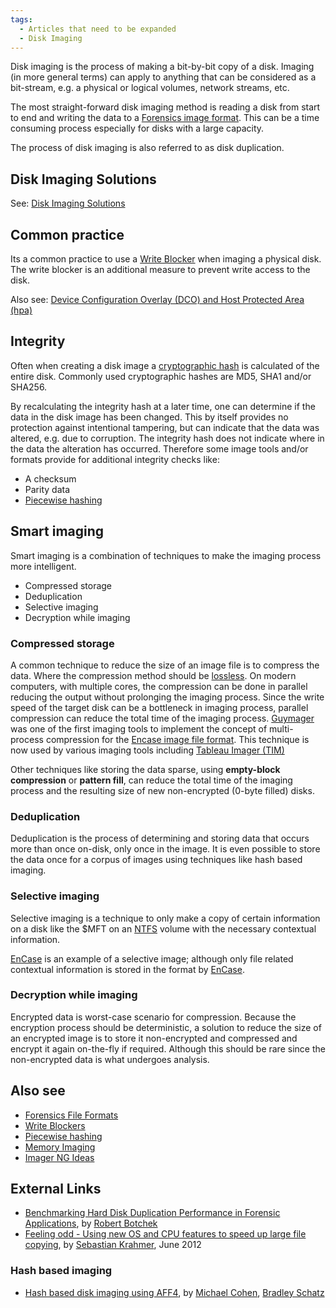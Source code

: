 ```yaml
---
tags:
  - Articles that need to be expanded
  - Disk Imaging
---
```

Disk imaging is the process of making a bit-by-bit copy of a disk.
Imaging (in more general terms) can apply to anything that can be
considered as a bit-stream, e.g. a physical or logical volumes, network
streams, etc.

The most straight-forward disk imaging method is reading a disk from start to
end and writing the data to a [Forensics image format](tags/#disk-image). This
can be a time consuming process especially for disks with a large capacity.

The process of disk imaging is also referred to as disk duplication.

## Disk Imaging Solutions

See: [Disk Imaging Solutions](tags/#disk-imaging)

## Common practice

Its a common practice to use a [Write
Blocker](write_blockers.md) when imaging a physical disk. The
write blocker is an additional measure to prevent write access to the
disk.

Also see: [Device Configuration Overlay (DCO) and Host Protected Area
(hpa)](dco_and_hpa.md)

## Integrity

Often when creating a disk image a [cryptographic
hash](http://en.wikipedia.org/wiki/Cryptographic_hash_function) is
calculated of the entire disk. Commonly used cryptographic hashes are
MD5, SHA1 and/or SHA256.

By recalculating the integrity hash at a later time, one can determine
if the data in the disk image has been changed. This by itself provides
no protection against intentional tampering, but can indicate that the
data was altered, e.g. due to corruption. The integrity hash does not
indicate where in the data the alteration has occurred. Therefore some
image tools and/or formats provide for additional integrity checks like:

* A checksum
* Parity data
* [Piecewise hashing](piecewise_hashing.md)

## Smart imaging

Smart imaging is a combination of techniques to make the imaging process
more intelligent.

* Compressed storage
* Deduplication
* Selective imaging
* Decryption while imaging

### Compressed storage

A common technique to reduce the size of an image file is to compress
the data. Where the compression method should be
[lossless](http://en.wikipedia.org/wiki/Lossless_data_compression). On
modern computers, with multiple cores, the compression can be done in
parallel reducing the output without prolonging the imaging process.
Since the write speed of the target disk can be a bottleneck in imaging
process, parallel compression can reduce the total time of the imaging
process. [Guymager](guymager.md) was one of the first imaging
tools to implement the concept of multi-process compression for the
[Encase image file format](encase_image_file_format.md). This
technique is now used by various imaging tools including [Tableau Imager
(TIM)](http://www.tableau.com/index.php?pageid=products&model=TSW-TIM)

Other techniques like storing the data sparse, using **empty-block
compression** or **pattern fill**, can reduce the total time of the
imaging process and the resulting size of new non-encrypted (0-byte
filled) disks.

### Deduplication

Deduplication is the process of determining and storing data that occurs
more than once on-disk, only once in the image. It is even possible to
store the data once for a corpus of images using techniques like hash
based imaging.

### Selective imaging

Selective imaging is a technique to only make a copy of certain
information on a disk like the \$MFT on an [NTFS](ntfs.md)
volume with the necessary contextual information.

[EnCase](encase.md) is an example
of a selective image; although only file related contextual information
is stored in the format by [EnCase](encase.md).

### Decryption while imaging

Encrypted data is worst-case scenario for compression. Because the
encryption process should be deterministic, a solution to reduce the
size of an encrypted image is to store it non-encrypted and compressed
and encrypt it again on-the-fly if required. Although this should be
rare since the non-encrypted data is what undergoes analysis.

## Also see

* [Forensics File Formats](tags/#disk-image)
* [Write Blockers](write_blockers.md)
* [Piecewise hashing](piecewise_hashing.md)
* [Memory Imaging](memory_imaging.md)
* [Imager NG Ideas](imager_ng_ideas.md)

## External Links

* [Benchmarking Hard Disk Duplication Performance in Forensic Applications](http://www.tableau.com/pdf/en/Tableau_Forensic_Disk_Perf.pdf),
  by [Robert Botchek](robert_botchek.md)
* [Feeling odd - Using new OS and CPU features to speed up large file copying](http://stealth.openwall.net/papers/odd.pdf),
  by [Sebastian Krahmer](sebastian_krahmer.md), June 2012

### Hash based imaging

* [Hash based disk imaging using AFF4](http://www.dfrws.org/2010/proceedings/2010-314.pdf),
  by [Michael Cohen](michael_cohen.md), [Bradley Schatz](bradley_schatz.md)

